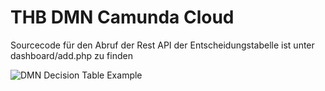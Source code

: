 # THB DMN Camunda Cloud
Sourcecode für den Abruf der Rest API der Entscheidungstabelle ist unter dashboard/add.php zu finden

![DMN Decision Table Example](https://cloud.githubusercontent.com/assets/5909682/25844578/2bfa5d9a-34ab-11e7-8df7-a3f2fa889496.png "DMN Decision Table Example")


